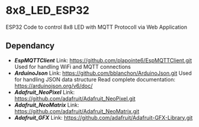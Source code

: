 # 8x8_LED_ESP32

ESP32 Code to control 8x8 LED with MQTT Protocoll via Web Application

## Dependancy

* **_EspMQTTClient_**
  Link: https://github.com/plapointe6/EspMQTTClient.git
  Used for handling WiFi and MQTT connections
* **_ArduinoJson_**
  Link: https://github.com/bblanchon/ArduinoJson.git
  Used for handling JSON data structure
  Read complete documentation: https://arduinojson.org/v6/doc/
* **_Adafruit_NeoPixel_**
  Link: https://github.com/adafruit/Adafruit_NeoPixel.git
* **_Adafruit_NeoMatrix_**
  Link: https://github.com/adafruit/Adafruit_NeoMatrix.git
* **_Adafruit_GFX_**
  Link: https://github.com/adafruit/Adafruit-GFX-Library.git
